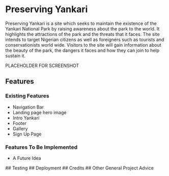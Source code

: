 # Preserving Yankari

Preserving Yankari is a site which seeks to maintain the existence of the Yankari National Park by raising awareness about the park to the world. It highlights the attractions of the park and the threats that it faces. The site intends to target Nigerian citizens as well as foreigners such as tourists and conservationists world wide. Visitors to the site will gain information about the beauty of the park, the dangers it faces and how they can join to help sustain it.

PLACEHOLDER FOR SCREENSHOT

## Features
### Existing Features
<ul>
    <li>Navigation Bar</li>
    <li>Landing page hero image</li>
    <li>Intro Yankari</li>
    <li>Footer</li>
    <li>Gallery</li>
    <li>Sign Up Page</li>
</ul>

### Features To Be Implemented
<ul><li>A Future Idea </li></ul>
## Testing
## Deployment
## Credits
## Other General Project Advice
